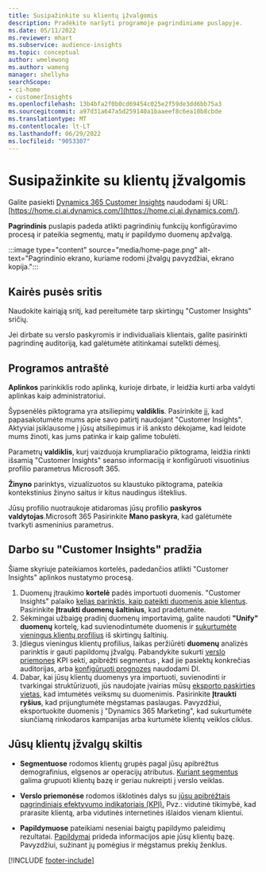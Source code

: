 ```yaml
---
title: Susipažinkite su klientų įžvalgomis
description: Pradėkite naršyti programoje pagrindiniame puslapyje.
ms.date: 05/11/2022
ms.reviewer: mhart
ms.subservice: audience-insights
ms.topic: conceptual
author: wmelewong
ms.author: wameng
manager: shellyha
searchScope:
- ci-home
- customerInsights
ms.openlocfilehash: 13b4bfa2f0b0cd69454c025e2f59de3dd6bb75a3
ms.sourcegitcommit: a97d31a647a5d259140a1baaeef8c6ea10b8cbde
ms.translationtype: MT
ms.contentlocale: lt-LT
ms.lasthandoff: 06/29/2022
ms.locfileid: "9053307"
---
```

# <a name="explore-customer-insights"></a>Susipažinkite su klientų įžvalgomis

Galite pasiekti [Dynamics 365 Customer Insights](https://home.ci.ai.dynamics.com/) naudodami šį URL: [https://home.ci.ai.dynamics.com/](https://home.ci.ai.dynamics.com/).

**Pagrindinis** puslapis padeda atlikti pagrindinių funkcijų konfigūravimo procesą ir pateikia segmentų, matų ir papildymo duomenų apžvalgą.

:::image type="content" source="media/home-page.png" alt-text="Pagrindinio ekrano, kuriame rodomi įžvalgų pavyzdžiai, ekrano kopija.":::

## <a name="left-side-pane"></a>Kairės pusės sritis

Naudokite kairiąją sritį, kad pereitumėte tarp skirtingų "Customer Insights" sričių.

Jei dirbate su verslo paskyromis ir individualiais klientais, galite pasirinkti pagrindinę auditoriją, kad galėtumėte atitinkamai sutelkti dėmesį.

## <a name="application-header"></a>Programos antraštė

**Aplinkos** parinkiklis rodo aplinką, kurioje dirbate, ir leidžia kurti arba valdyti aplinkas kaip administratoriui.

Šypsenėlės piktograma yra atsiliepimų **valdiklis**. Pasirinkite jį, kad papasakotumėte mums apie savo patirtį naudojant "Customer Insights". Aktyviai įsiklausome į jūsų atsiliepimus ir iš anksto dėkojame, kad leidote mums žinoti, kas jums patinka ir kaip galime tobulėti.

Parametrų **valdiklis**, kurį vaizduoja krumpliaračio piktograma, leidžia rinkti išsamią "Customer Insights" seanso informaciją ir konfigūruoti visuotinius profilio parametrus Microsoft 365.

**Žinyno** parinktys, vizualizuotos su klaustuko piktograma, pateikia kontekstinius žinyno saitus ir kitus naudingus išteklius.

Jūsų profilio nuotraukoje atidaromas jūsų profilio **paskyros valdytojas**.Microsoft 365 Pasirinkite **Mano paskyra**, kad galėtumėte tvarkyti asmeninius parametrus.

## <a name="getting-started-with-customer-insights-section"></a>Darbo su "Customer Insights" pradžia

Šiame skyriuje pateikiamos kortelės, padedančios atlikti "Customer Insights" aplinkos nustatymo procesą.

1. Duomenų įtraukimo **kortelė** padės importuoti duomenis. "Customer Insights" palaiko [kelias parinktis, kaip pateikti duomenis apie klientus](data-sources.md). Pasirinkite **Įtraukti duomenų šaltinius**, kad pradėtumėte.
1. Sėkmingai užbaigę pradinį duomenų importavimą, galite naudoti **"Unify" duomenų** kortelę, kad suvienodintumėte duomenis ir [sukurtumėte vieningus klientų profilius](data-unification.md) iš skirtingų šaltinių. 
1. Įdiegus vieningus klientų profilius, laikas peržiūrėti **duomenų** analizės parinktis ir gauti papildomų įžvalgų. Pabandykite sukurti [verslo priemones](measures.md) KPI sekti, apibrėžti segmentus [,](segments.md) kad jie pasiektų konkrečias auditorijas, arba [konfigūruoti prognozes](predictions-overview.md) naudodami DI.
1. Dabar, kai jūsų klientų duomenys yra importuoti, suvienodinti ir tvarkingai struktūrizuoti, jūs naudojate įvairias mūsų [eksporto paskirties vietas](export-destinations.md), kad imtumėtės veiksmų su duomenimis. Pasirinkite **Įtraukti ryšius**, kad prijungtumėte mėgstamas paslaugas. Pavyzdžiui, eksportuokite duomenis į "Dynamics 365 Marketing", kad sukurtumėte siunčiamą rinkodaros kampanijas arba kurtumėte klientų veiklos ciklus. 

## <a name="your-customer-insights-section"></a>Jūsų klientų įžvalgų skiltis

- **Segmentuose** rodomos klientų grupės pagal jūsų apibrėžtus demografinius, elgsenos ar operacijų atributus. [Kuriant segmentus ](segments.md)galima grupuoti klientų bazę ir geriau nukreipti į verslo veiklas.

- **Verslo priemonėse** rodomos išklotinės dalys su [jūsų apibrėžtais pagrindiniais efektyvumo indikatoriais (KPI).](measures.md) Pvz.: vidutinė tikimybė, kad prarasite klientą, arba vidutinės internetinės išlaidos vienam klientui.

- **Papildymuose** pateikiami neseniai baigtų papildymo paleidimų rezultatai. [Papildymai](enrichment-hub.md) prideda informacijos apie jūsų klientų bazę. Pavyzdžiui, sužinant jų pomėgius ir mėgstamus prekių ženklus.


[!INCLUDE [footer-include](includes/footer-banner.md)]
